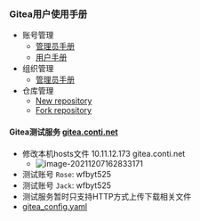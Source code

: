 ### Gitea用户使用手册

* 账号管理
  * [管理员手册](gitea_admin.md)
  * [用户手册](gitea_user.md)
* 组织管理
  * [管理员手册](gitea_organization.md)
* 仓库管理
  * [New repository](repository_new.md)
  * [Fork repository](repository_fork.md)
  
#### Gitea测试服务 [gitea.conti.net](http://gitea.conti.net)
*  修改本机hosts文件     10.11.12.173 gitea.conti.net
   * ![image-20211207162833171](http://conti-picture-database.oss-cn-hangzhou.aliyuncs.com/img/image-20211207162833171.png)
* 测试账号 `Rose`: wfbyt525
* 测试账号 `Jack`: wfbyt525
* 测试服务暂时只支持HTTP方式上传下载相关文件
* [gitea_config.yaml](conti_gitea_config.yaml.md)